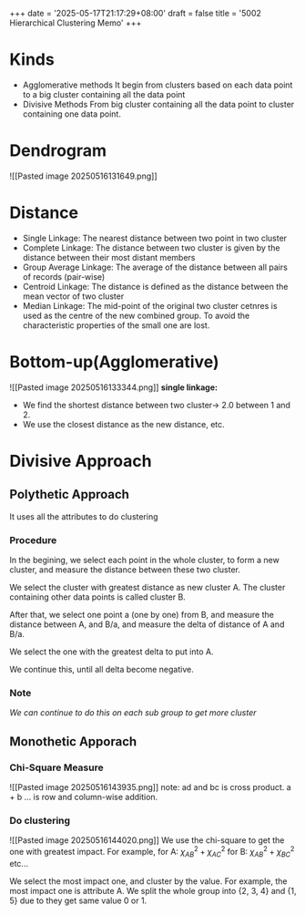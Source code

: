 +++
date = '2025-05-17T21:17:29+08:00'
draft = false 
title = '5002 Hierarchical Clustering Memo'
+++
# Kinds
- Agglomerative methods
	It begin from clusters based on each data point to a big cluster containing all the data point
- Divisive Methods
	From big cluster containing all the data point to cluster containing one data point.
# Dendrogram

![[Pasted image 20250516131649.png]]

# Distance
- Single Linkage: The nearest distance between two point in two cluster
- Complete Linkage: The distance between two cluster is given by the distance between their most distant members
- Group Average Linkage: The average of the distance between all pairs of records (pair-wise)
- Centroid Linkage: The distance is defined as the distance between the mean vector of two cluster
- Median Linkage: The mid-point of the original two cluster cetnres is used as the centre of the new combined group. To avoid the characteristic properties of the small one are lost.


# Bottom-up(Agglomerative)
![[Pasted image 20250516133344.png]]
**single linkage:**
- We find the shortest distance between two cluster-> 2.0 between 1 and 2.
- We use the closest distance as the new distance, etc.

# Divisive Approach
## Polythetic Approach
It uses all the attributes to do clustering
### Procedure
In the begining, we select each point in the whole cluster, to form a new cluster, and measure the distance between these two cluster.

We select the cluster with greatest distance as new cluster A. The cluster containing other data points is called cluster B.

After that, we select one point a (one by one) from B, and measure the distance between A, and B/a, and measure the delta of distance of A and B/a.

We select the one with the greatest delta to put into A.

We continue this, until all delta become negative.
### Note
*We can continue to do this on each sub group to get more cluster*

## Monothetic Apporach

### Chi-Square Measure

![[Pasted image 20250516143935.png]]
note: ad and bc is cross product.  a + b ... is row and column-wise addition.
### Do clustering
![[Pasted image 20250516144020.png]]
We use the chi-square to get the one with greatest impact.
For example, for A: $\chi_{AB}^2 + \chi_{AC}^2$
for B: $\chi_{AB}^2 + \chi_{BC}^2$
etc...

We select the most impact one, and cluster by the value. 
For example, the most impact one is attribute A. We split the whole group into {2, 3, 4} and {1, 5} due to they get same value 0 or 1.



